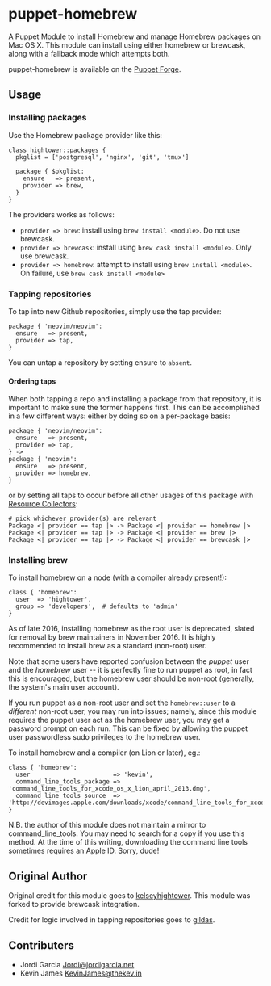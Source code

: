 # puppet-homebrew

A Puppet Module to install Homebrew and manage Homebrew packages on Mac OS X.
This module can install using either homebrew or brewcask, along with a
fallback mode which attempts both.

puppet-homebrew is available on the
[Puppet Forge](https://forge.puppetlabs.com/thekevjames/homebrew).

## Usage

### Installing packages

Use the Homebrew package provider like this:

```puppet
class hightower::packages {
  pkglist = ['postgresql', 'nginx', 'git', 'tmux']

  package { $pkglist:
    ensure   => present,
    provider => brew,
  }
}
```

The providers works as follows:
* `provider => brew`: install using `brew install <module>`. Do not use
brewcask.
* `provider => brewcask`: install using `brew cask install <module>`. Only use
brewcask.
* `provider => homebrew`: attempt to install using `brew install <module>`. On
failure, use `brew cask install <module>`

### Tapping repositories

To tap into new Github repositories, simply use the tap provider:

```puppet
package { 'neovim/neovim':
  ensure   => present,
  provider => tap,
}
```

You can untap a repository by setting ensure to `absent`.

#### Ordering taps

When both tapping a repo and installing a package from that repository, it is
important to make sure the former happens first. This can be accomplished in a
few different ways: either by doing so on a per-package basis:

```puppet
package { 'neovim/neovim':
  ensure   => present,
  provider => tap,
} ->
package { 'neovim':
  ensure   => present,
  provider => homebrew,
}
```

or by setting all taps to occur before all other usages of this package with
[Resource Collectors](https://docs.puppet.com/puppet/latest/reference/lang_collectors.html):

```puppet
# pick whichever provider(s) are relevant
Package <| provider == tap |> -> Package <| provider == homebrew |>
Package <| provider == tap |> -> Package <| provider == brew |>
Package <| provider == tap |> -> Package <| provider == brewcask |>
```

### Installing brew

To install homebrew on a node (with a compiler already present!):

```puppet
class { 'homebrew':
  user  => 'hightower',
  group => 'developers',  # defaults to 'admin'
}
```

As of late 2016, installing homebrew as the root user is deprecated, slated for
removal by brew maintainers in November 2016. It is highly recommended to
install brew as a standard (non-root) user.

Note that some users have reported confusion between the *puppet* user and the
*homebrew* user -- it is perfectly fine to run puppet as root, in fact this is
encouraged, but the homebrew user should be non-root (generally, the system's
main user account).

If you run puppet as a non-root user and set the `homebrew::user` to a
*different* non-root user, you may run into issues; namely, since this module
requires the puppet user act as the homebrew user, you may get a password
prompt on each run. This can be fixed by allowing the puppet user passwordless
sudo privileges to the homebrew user.

To install homebrew and a compiler (on Lion or later), eg.:

```puppet
class { 'homebrew':
  user                       => 'kevin',
  command_line_tools_package => 'command_line_tools_for_xcode_os_x_lion_april_2013.dmg',
  command_line_tools_source  => 'http://devimages.apple.com/downloads/xcode/command_line_tools_for_xcode_os_x_lion_april_2013.dmg',
}
```

N.B. the author of this module does not maintain a mirror to command_line_tools.
You may need to search for a copy if you use this method. At the time of this
writing, downloading the command line tools sometimes requires an Apple ID.
Sorry, dude!

## Original Author

Original credit for this module goes to
[kelseyhightower](https://github.com/kelseyhightower). This module was forked
to provide brewcask integration.

Credit for logic involved in tapping repositories goes to
[gildas](https://github.com/gildas/puppet-homebrew).

## Contributers

- Jordi Garcia <Jordi@jordigarcia.net>
- Kevin James <KevinJames@thekev.in>
